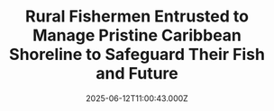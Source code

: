 ---
title: "Rural Fishermen Entrusted to Manage Pristine Caribbean Shoreline to Safeguard Their Fish and Future"
date: 2025-06-12T11:00:43.000Z
category: Human Kindness
externalLink: "https://www.goodnewsnetwork.org/rural-fishermen-entrusted-to-manage-pristine-caribbean-shoreline-to-safeguard-their-fish-and-future/"
image: ""
excerpt: "On the Caribbean coast of Honduras, artisanal fishermen are celebrating the creation of a marine protected area to be managed in collaboration with their communities The 112 square-mile zone includes coastal mangroves, pristine beaches, and tropical rainforest, and effectively quadruples the amount of ocean the fishermen have access to. Overseen by the Forest Conservation Institute […] The post Rural Fishermen…"
---